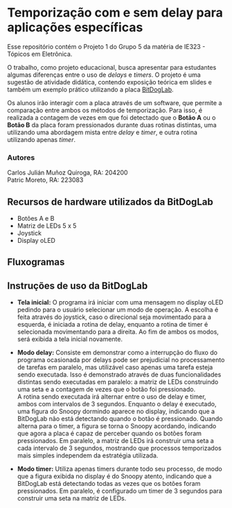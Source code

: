 # Temporização com e sem delay para aplicações específicas

Esse repositório contém o Projeto 1 do Grupo 5 da matéria de IE323 - Tópicos em Eletrônica.

O trabalho, como projeto educacional, busca apresentar para estudantes algumas diferenças entre o uso de _delays_ e _timers_. O projeto é uma sugestão de atividade didática, contendo exposição teórica em slides e também um exemplo prático utilizando a placa [BitDogLab](https://github.com/BitDogLab/BitDogLab/tree/main).

Os alunos irão interagir com a placa através de um software, que permite a comparação entre ambos os métodos de temporização. Para isso, é realizada a contagem de vezes em que foi detectado que o **Botão A** ou o **Botão B** da placa foram pressionados durante duas rotinas distintas, uma utilizando uma abordagem mista entre _delay_ e _timer_, e outra rotina utilizando apenas _timer_.

### Autores

Carlos Julián Muñoz Quiroga, RA: 204200  
Patric Moreto, RA: 223083

## Recursos de hardware utilizados da BitDogLab

- Botões A e B
- Matriz de LEDs 5 x 5
- Joystick
- Display oLED

## Fluxogramas

## Instruções de uso da BitDogLab

- **Tela inicial:** O programa irá iniciar com uma mensagem no display oLED pedindo para o usuário selecionar um modo de operação. A escolha é feita através do joystick, caso o direcional seja movimentado para a esquerda, é iniciada a rotina de delay, enquanto a rotina de timer é selecionada movimentando para a direita. Ao fim de ambos os modos, será exibida a tela inicial novamente.

- **Modo delay:** Consiste em demonstrar como a interrupção do fluxo do programa ocasionada por delays pode ser prejudicial no processamento de tarefas em paralelo, mas utilizável caso apenas uma tarefa esteja sendo executada. Isso é demonstrado através de duas funcionalidades distintas sendo executadas em paralelo: a matriz de LEDs construindo uma seta e a contagem de vezes que o botão foi pressionado.    
A rotina sendo executada irá alternar entre o uso de delay e timer, ambos com intervalos de 3 segundos. Enquanto o delay é executado, uma figura do Snoopy dormindo aparece no display, indicando que a BitDogLab não está detectando quando o botão é pressionado. Quando alterna para o timer, a figura se torna o Snoopy acordando, indicando que agora a placa é capaz de perceber quando os botões foram pressionados. Em paralelo, a matriz de LEDs irá construir uma seta a cada intervalo de 3 segundos, mostrando que processos temporizados mais simples independem da estratégia utilizada.

- **Modo timer:** Utiliza apenas timers durante todo seu processo, de modo que a figura exibida no display é do Snoopy atento, indicando que a BitDogLab está detectando todas as vezes que os botões foram pressionados. Em paralelo, é configurado um timer de 3 segundos para construir uma seta na matriz de LEDs.